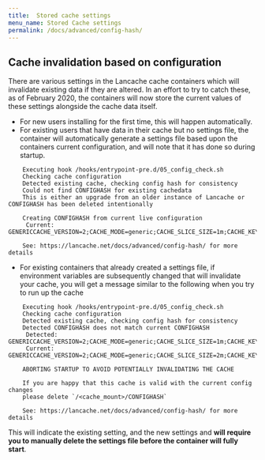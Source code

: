 ```yaml
---
title:  Stored cache settings
menu_name: Stored Cache settings
permalink: /docs/advanced/config-hash/
---
```


## Cache invalidation based on configuration 

There are various settings in the Lancache cache containers which will invalidate existing data if they are altered.  In an effort to try to catch these, as of February 2020, the containers will now store the current values of these settings alongside the cache data itself.

* For new users installing for the first time, this will happen automatically.
* For existing users that have data in their cache but no settings file, the container will automatically generate a settings file based upon the containers current configuration, and will note that it has done so during startup.
```
    Executing hook /hooks/entrypoint-pre.d/05_config_check.sh
    Checking cache configuration
    Detected existing cache, checking config hash for consistency
    Could not find CONFIGHASH for existing cachedata
    This is either an upgrade from an older instance of Lancache or CONFIGHASH has been deleted intentionally
    
    Creating CONFIGHASH from current live configuration
     Current:  GENERICCACHE_VERSION=2;CACHE_MODE=generic;CACHE_SLICE_SIZE=1m;CACHE_KEY=$uri$slice_range;
   
    See: https://lancache.net/docs/advanced/config-hash/ for more details
```
* For existing containers that already created a settings file, if environment variables are subsequently changed that will invalidate your cache, you will get a message similar to the following when you try to run up the cache
``` 
    Executing hook /hooks/entrypoint-pre.d/05_config_check.sh
    Checking cache configuration
    Detected existing cache, checking config hash for consistency
    Detected CONFIGHASH does not match current CONFIGHASH
     Detected: GENERICCACHE_VERSION=2;CACHE_MODE=generic;CACHE_SLICE_SIZE=1m;CACHE_KEY=$uri$slice_range;
     Current:  GENERICCACHE_VERSION=2;CACHE_MODE=generic;CACHE_SLICE_SIZE=2m;CACHE_KEY=$uri$slice_range;
    
    ABORTING STARTUP TO AVOID POTENTIALLY INVALIDATING THE CACHE
    
    If you are happy that this cache is valid with the current config changes
    please delete `/<cache_mount>/CONFIGHASH`
    
    See: https://lancache.net/docs/advanced/config-hash/ for more details
```

This will indicate the existing setting, and the new settings and __will require you to manually delete the settings file before the container will fully start__.

